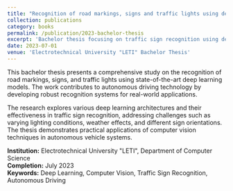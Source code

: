 ```yaml
---
title: "Recognition of road markings, signs and traffic lights using deep learning models"
collection: publications
category: books
permalink: /publication/2023-bachelor-thesis
excerpt: 'Bachelor thesis focusing on traffic sign recognition using deep learning approaches for autonomous driving applications.'
date: 2023-07-01
venue: 'Electrotechnical University "LETI" Bachelor Thesis'
---
```


This bachelor thesis presents a comprehensive study on the recognition of road markings, signs, and traffic lights using state-of-the-art deep learning models. The work contributes to autonomous driving technology by developing robust recognition systems for real-world applications.

The research explores various deep learning architectures and their effectiveness in traffic sign recognition, addressing challenges such as varying lighting conditions, weather effects, and different sign orientations. The thesis demonstrates practical applications of computer vision techniques in autonomous vehicle systems.

**Institution:** Electrotechnical University "LETI", Department of Computer Science  
**Completion:** July 2023  
**Keywords:** Deep Learning, Computer Vision, Traffic Sign Recognition, Autonomous Driving